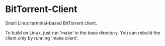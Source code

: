 # BitTorrent-Client
Small Linux terminal-based BitTorrent client.

To build on Linux, just run 'make' in the base directory. You can rebuild the client only by running 'make client'.
